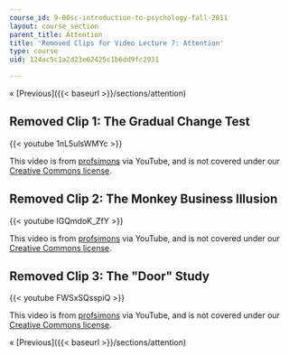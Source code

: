 ```yaml
---
course_id: 9-00sc-introduction-to-psychology-fall-2011
layout: course_section
parent_title: Attention
title: 'Removed Clips for Video Lecture 7: Attention'
type: course
uid: 124ac5c1a2d23e62425c1b6dd9fc2931

---
```


« [Previous]({{< baseurl >}}/sections/attention)

Removed Clip 1: The Gradual Change Test
---------------------------------------

{{< youtube 1nL5ulsWMYc >}}

This video is from [profsimons](http://www.youtube.com/user/profsimons) via YouTube, and is not covered under our [Creative Commons license](/terms/#cc).

Removed Clip 2: The Monkey Business Illusion
--------------------------------------------

{{< youtube IGQmdoK_ZfY >}}

This video is from [profsimons](http://www.youtube.com/user/profsimons) via YouTube, and is not covered under our [Creative Commons license](/terms/#cc).

Removed Clip 3: The "Door" Study
--------------------------------

{{< youtube FWSxSQsspiQ >}}

This video is from [profsimons](http://www.youtube.com/user/profsimons) via YouTube, and is not covered under our [Creative Commons license](/terms/#cc).

« [Previous]({{< baseurl >}}/sections/attention)